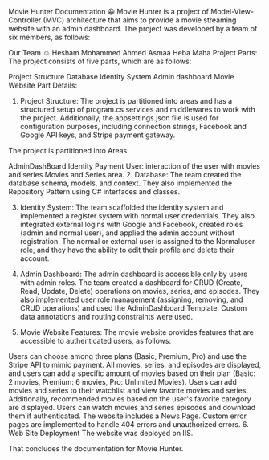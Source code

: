 Movie Hunter Documentation 😀
Movie Hunter is a project of Model-View-Controller (MVC) architecture that aims to provide a movie streaming website with an admin dashboard. The project was developed by a team of six members, as follows:

Our Team :relaxed:
Hesham
Mohammed
Ahmed
Asmaa
Heba
Maha
Project Parts:
The project consists of five parts, which are as follows:

Project Structure
Database
Identity System
Admin dashboard
Movie Website
Part Details:
1. Project Structure:
The project is partitioned into areas and has a structured setup of program.cs services and middlewares to work with the project. Additionally, the appsettings.json file is used for configuration purposes, including connection strings, Facebook and Google API keys, and Stripe payment gateway.

The project is partitioned into Areas:

AdminDashBoard
Identity
Payment
User: interaction of the user with movies and series
Movies and Series area.
2. Database:
The team created the database schema, models, and context. They also implemented the Repository Pattern using C# interfaces and classes.

3. Identity System:
The team scaffolded the identity system and implemented a register system with normal user credentials. They also integrated external logins with Google and Facebook, created roles (admin and normal user), and applied the admin account without registration. The normal or external user is assigned to the Normaluser role, and they have the ability to edit their profile and delete their account.

4. Admin Dashboard:
The admin dashboard is accessible only by users with admin roles. The team created a dashboard for CRUD (Create, Read, Update, Delete) operations on movies, series, and episodes. They also implemented user role management (assigning, removing, and CRUD operations) and used the AdminDashboard Template. Custom data annotations and routing constraints were used.

5. Movie Website Features:
The movie website provides features that are accessible to authenticated users, as follows:

Users can choose among three plans (Basic, Premium, Pro) and use the Stripe API to mimic payment.
All movies, series, and episodes are displayed, and users can add a specific amount of movies based on their plan (Basic: 2 movies, Premium: 6 movies, Pro: Unlimited Movies).
Users can add movies and series to their watchlist and view favorite movies and series. Additionally, recommended movies based on the user's favorite category are displayed.
Users can watch movies and series episodes and download them if authenticated.
The website includes a News Page.
Custom error pages are implemented to handle 404 errors and unauthorized errors.
6. Web Site Deployment
The website was deployed on IIS.

That concludes the documentation for Movie Hunter.

